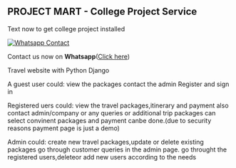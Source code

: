 ## PROJECT MART - College Project Service

Text now to get college project installed

[![Whatsapp Contact](https://www.projectmart.in/_next/static/media/Logo.99b856f5.svg)](https://api.whatsapp.com/send?phone=917676409450&text=Could%20you%20help%20me%20complete%20my%20college%20project%3F)

Contact us now on **Whatsapp**([Click here](https://api.whatsapp.com/send?phone=917676409450&text=Could%20you%20help%20me%20complete%20my%20college%20project%3F))

Travel website with Python Django

A guest user could:
       view the packages
       contact the admin
       Register and sign in
       
 Registered uers could:
       view the travel packages,itinerary and payment
       also contact admin/company or any queries or additional trip packages
       can select convinent packages and payment canbe done.(due to security reasons payment page is just a demo)
       
 Admin could:
 create new travel packages,update or delete existing packages
 go through customer queries in the admin page.
 go throught the registered users,deleteor add new users according to the needs
 
 
 
 
       
  
       
       
